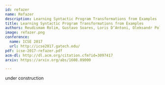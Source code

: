```yaml
---
id: refazer
name: Refazer
description: Learning Syntactic Program Transformations from Examples
title: Learning Syntactic Program Transformations from Examples
authors: Reudismam Rolim, Gustavo Soares, Loris D’Antoni, Oleksandr Polozov, Sumit Gulwani, Rohit Gheyi, Ryo Suzuki, and Bjoern Hartmann
image: refazer.png
conference:
  name: ICSE 2017
  url: http://icse2017.gatech.edu/
pdf: icse-2017-refazer.pdf
acm-dl: http://dl.acm.org/citation.cfm?id=3097417
arxiv: https://arxiv.org/abs/1608.09000

---
```


under construction